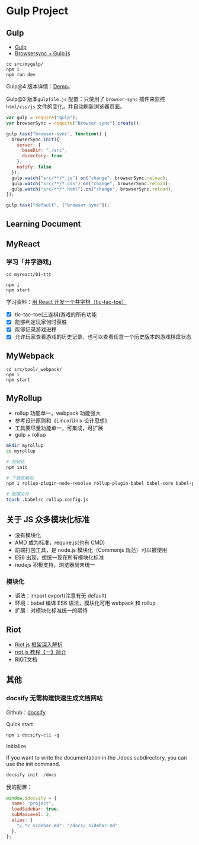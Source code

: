# Gulp Project

## Gulp

- [Gulp](https://gulpjs.com/docs/en/getting-started/quick-start)
- [Browsersync + Gulp.js](https://www.browsersync.io/docs/gulp)

```shell
cd src/mygulp/
npm i
npm run dev
```

Gulp@4 版本详情：[Demo](https://github.com/yangtao2o/gulp-project/tree/master/src/tool/_gulp)。

Gulp@3 版本`gulpfile.js` 配置：只使用了 `browser-sync` 插件来监控 `html/css/js` 文件的变化，并自动刷新浏览器页面。

```javascript
var gulp = require("gulp");
var browserSync = require("browser-sync").create();

gulp.task("browser-sync", function() {
  browserSync.init({
    server: {
      baseDir: "./src",
      directory: true
    },
    notify: false
  });
  gulp.watch("src/**/*.js").on("change", browserSync.reload);
  gulp.watch("src/**/*.css").on("change", browserSync.reload);
  gulp.watch("src/**/*.html").on("change", browserSync.reload);
});

gulp.task("default", ["browser-sync"]);
```

## Learning Document

## MyReact

### 学习「井字游戏」

```shell
cd myreact/01-ttt

npm i
npm start
```

学习资料：[用 React 开发一个井字棋（tic-tac-toe）](https://react.docschina.org/tutorial/tutorial.html#before-we-start-the-tutorial)

- [x] tic-tac-toe(三连棋)游戏的所有功能
- [x] 能够判定玩家何时获胜
- [x] 能够记录游戏进程
- [x] 允许玩家查看游戏的历史记录，也可以查看任意一个历史版本的游戏棋盘状态

## MyWebpack

```shell
cd src/tool/_webpack/
npm i
npm start
```

## MyRollup

- rollup 功能单一，webpack 功能强大
- 参考设计原则和《Linux/Unix 设计思想》
- 工具要尽量功能单一，可集成，可扩展
- gulp + rollup

```bash
mkdir myrollup
cd myrollup

# 初始化
npm init

# 下载依赖包
npm i rollup-plugin-node-resolve rollup-plugin-babel babel-core babel-plugin-external-helpers babel-preset-latest --save-dev

# 配置文件
touch .babelrc rollup.config.js
```

## 关于 JS 众多模块化标准

- 没有模块化
- AMD 成为标准，require.js(也有 CMD)
- 前端打包工具，是 node.js 模块化（Commonjs 规范）可以被使用
- ES6 出现，想统一现在所有模块化标准
- nodejs 积极支持，浏览器尚未统一

### 模块化

- 语法：import export(注意有无 default)
- 环境：babel 编译 ES6 语法，模块化可用 webpack 和 rollup
- 扩展：对模块化标准统一的期待

## Riot

- [Riot.js 框架深入解析](http://eux.baidu.com/blog/fe/riot-js-%E6%A1%86%E6%9E%B6%E6%B7%B1%E5%85%A5%E8%A7%A3%E6%9E%90)
- [riot.js 教程【一】简介](https://cloud.tencent.com/developer/article/1019472)
- [RIOT](https://riot.js.org/documentation/)文档

## 其他

### docsify 无需构建快速生成文档网站

Github：[docsify](https://github.com/docsifyjs/docsify)

Quick start

```shell
npm i docsify-cli -g
```

Initialize

If you want to write the documentation in the ./docs subdirectory, you can use the init command.

```js
docsify init ./docs
```

我的配置：

```js
window.$docsify = {
  name: "project",
  loadSidebar: true,
  subMaxLevel: 2,
  alias: {
    "/.*/_sidebar.md": "/docs/_sidebar.md"
  },
};
```
